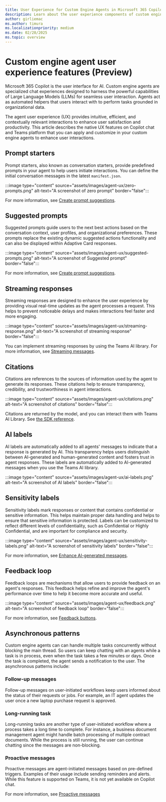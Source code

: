 ```yaml
---
title: User Experience for Custom Engine Agents in Microsoft 365 Copilot
description: Learn about the user experience components of custom engine agents in Microsoft 365 Copilot.
author: girliemac
ms.author: timura
ms.localizationpriority: medium
ms.date: 02/28/2025
ms.topic: overview
---
```


# Custom engine agent user experience features (Preview)

Microsoft 365 Copilot is the user interface for AI. Custom engine agents are specialized chat experiences designed to harness the powerful capabilities of Large Language Models (LLMs) for seamless user interaction. Agents act as automated helpers that users interact with to perform tasks grounded in organizational data.

The agent user experience (UX) provides intuitive, efficient, and contextually relevant interactions to enhance user satisfaction and productivity. This article describes the native UX features on Copilot chat and Teams platform that you can apply and customize in your custom engine agents to enhance user interactions.

## Prompt starters

Prompt starters, also known as conversation starters, provide predefined prompts in your agent to help users initiate interactions. You can define the initial conversation messages in the latest `manifest.json`.

:::image type="content" source="assets/images/agent-ux/zero-prompts.png" alt-text="A screenshot of zero prompt" border="false":::

For more information, see [Create prompt suggestions](/microsoftteams/platform/bots/how-to/conversations/prompt-suggestions?context=/microsoft-365-copilot/extensibility/context).

## Suggested prompts​

Suggested prompts guide users to the next best actions based on the conversation context, user profiles, and organizational preferences. These prompts replace the existing dynamic suggested actions functionality and can also be displayed within Adaptive Card responses.

:::image type="content" source="assets/images/agent-ux/suggested-prompts.png" alt-text="A screenshot of Suggested prompt" border="false":::

For more information, see [Create prompt suggestions](/microsoftteams/platform/bots/how-to/conversations/prompt-suggestions?context=/microsoft-365-copilot/extensibility/context).

## Streaming responses

Streaming responses are designed to enhance the user experience by providing visual real-time updates as the agent processes a request. This  helps to prevent noticeable delays and makes interactions feel faster and more engaging.

:::image type="content" source="assets/images/agent-ux/streaming-response.png" alt-text="A screenshot of streaming response" border="false":::

You can implement streaming responses by using the Teams AI library. For more information, see [Streaming messages](/microsoftteams/platform/bots/streaming-ux?context=/microsoft-365-copilot/extensibility/context).

## Citations

Citations are references to the sources of information used by the agent to generate its responses. These citations help to ensure transparency, credibility, and trustworthiness in agent interactions.

:::image type="content" source="assets/images/agent-ux/citations.png" alt-text="A screenshot of citations" border="false":::

Citations are returned by the model, and you can interact them with Teams AI Library. See [the SDK reference](/javascript/api/%40microsoft/teams-ai/citation?context=/microsoft-365-copilot/extensibility/context).

## AI labels

AI labels are automatically added to all agents' messages to indicate that a response is generated by AI. This transparency helps users distinguish between AI-generated and human-generated content and fosters trust in agent responses. These labels are automatically added to AI-generated messages when you use the Teams AI library.

:::image type="content" source="assets/images/agent-ux/ai-labels.png" alt-text="A screenshot of AI labels" border="false":::

## Sensitivity labels

Sensitivity labels mark responses or content that contains confidential or sensitive information. This helps maintain proper data handling and helps to ensure that sensitive information is protected. Labels can be customized to reflect different levels of confidentiality, such as Confidential or Highly Confidential, and are important for compliance and security.

:::image type="content" source="assets/images/agent-ux/sensitivity-labels.png" alt-text="A screenshot of sensitivity labels" border="false":::

For more information, see [Enhance AI-generated messages](/microsoftteams/platform/bots/how-to/bot-messages-ai-generated-content#sensitivity-label?context=/microsoft-365-copilot/extensibility/context).

## Feedback loop

Feedback loops are mechanisms that allow users to provide feedback on an agent's responses. This feedback helps refine and improve the agent's performance over time to help it become more accurate and useful.

:::image type="content" source="assets/images/agent-ux/feedback.png" alt-text="A screenshot of feedback loop" border="false":::

For more information, see [Feedback buttons](/microsoftteams/platform/bots/how-to/bot-messages-ai-generated-content#feedback-buttons?context=/microsoft-365-copilot/extensibility/context).

## Asynchronous patterns

Custom engine agents can can handle multiple tasks concurrently without blocking the main thread. So users can keep chatting with an agents while a task is in process, even when the task takes a few minutes or days. Once the task is completed, the agent sends a notification to the user. The asynchronous patterns include:

### Follow-up messages

Follow-up messages on user-initiated workflows keep users informed about the status of their requests or jobs. For example, an IT agent updates the user once a new laptop purchase request is approved.

### Long-running task

Long-running tasks are another type of user-initiated workflow where a process takes a long time to complete. For instance, a business document management agent might handle batch processing of multiple contract documents. While the process is still running, the user can continue chatting since the messages are non-blocking.

### Proactive messages

Proactive messages are agent-initiated messages based on pre-defined triggers. Examples of their usage include sending reminders and alerts. While this feature is supported on Teams, it is not yet available on Copilot chat.

For more information, see [Proactive messages](/microsoftteams/platform/bots/how-to/conversations/send-proactive-messages?context=/microsoft-365-copilot/extensibility/context)
